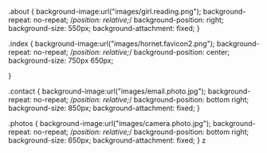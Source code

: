 
.about {
  background-image:url("images/girl.reading.png");
  background-repeat: no-repeat;
  /*position: relative;*/
  background-position: right;
  background-size: 550px;
  background-attachment: fixed;
}
 


.index {
    background-image:url("images/hornet.favicon2.png");
    background-repeat: no-repeat;
    /*position: relative;*/
    background-position: center;
    background-size: 750px 650px;
   
}



.contact {
  background-image:url("images/email.photo.jpg");
  background-repeat: no-repeat;
  /*position: relative;*/
  background-position: bottom right;
  background-size: 850px;
  background-attachment: fixed;
}



.photos {
  background-image:url("images/camera.photo.jpg");
  background-repeat: no-repeat;
  /*position: relative;*/
  background-position: bottom right;
  background-size: 650px;
  background-attachment: fixed;
  }
z
